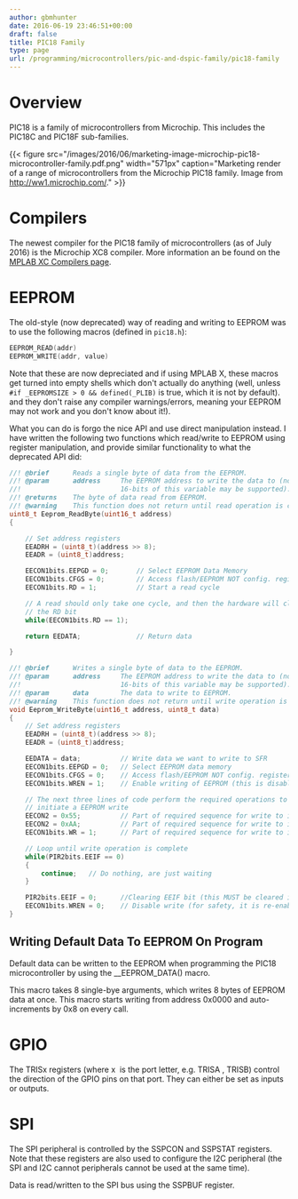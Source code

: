 ```yaml
---
author: gbmhunter
date: 2016-06-19 23:46:51+00:00
draft: false
title: PIC18 Family
type: page
url: /programming/microcontrollers/pic-and-dspic-family/pic18-family
---
```


# Overview

PIC18 is a family of microcontrollers from Microchip. This includes the PIC18C and PIC18F sub-families.

{{< figure src="/images/2016/06/marketing-image-microchip-pic18-microcontroller-family.pdf.png" width="571px" caption="Marketing render of a range of microcontrollers from the Microchip PIC18 family. Image from http://ww1.microchip.com/."  >}}

# Compilers

The newest compiler for the PIC18 family of microcontrollers (as of July 2016) is the Microchip XC8 compiler. More information an be found on the [MPLAB XC Compilers page](http://blog.mbedded.ninja/programming/compilers/mplab-xc-compilers).

# EEPROM

The old-style (now deprecated) way of reading and writing to EEPROM was to use the following macros (defined in `pic18.h`):

```c
EEPROM_READ(addr)
EEPROM_WRITE(addr, value)
```

Note that these are now depreciated and if using MPLAB X, these macros get turned into empty shells which don't actually do anything (well, unless `#if _EEPROMSIZE > 0 && defined(_PLIB)` is true, which it is not by default). and they don't raise any compiler warnings/errors, meaning your EEPROM may not work and you don't know about it!).

What you can do is forgo the nice API and use direct manipulation instead. I have written the following two functions which read/write to EEPROM using register manipulation, and provide similar functionality to what the deprecated API did:

```c
//! @brief      Reads a single byte of data from the EEPROM.
//! @param      address     The EEPROM address to write the data to (note that not all
//!                         16-bits of this variable may be supported).
//! @returns    The byte of data read from EEPROM.
//! @warning    This function does not return until read operation is complete.
uint8_t Eeprom_ReadByte(uint16_t address)
{

    // Set address registers
    EEADRH = (uint8_t)(address >> 8);
    EEADR = (uint8_t)address;

    EECON1bits.EEPGD = 0;       // Select EEPROM Data Memory
    EECON1bits.CFGS = 0;        // Access flash/EEPROM NOT config. registers
    EECON1bits.RD = 1;          // Start a read cycle

    // A read should only take one cycle, and then the hardware will clear
    // the RD bit
    while(EECON1bits.RD == 1);

    return EEDATA;              // Return data

}

//! @brief      Writes a single byte of data to the EEPROM.
//! @param      address     The EEPROM address to write the data to (note that not all
//!                         16-bits of this variable may be supported).
//! @param      data        The data to write to EEPROM.
//! @warning    This function does not return until write operation is complete.
void Eeprom_WriteByte(uint16_t address, uint8_t data)
{    
    // Set address registers
    EEADRH = (uint8_t)(address >> 8);
    EEADR = (uint8_t)address;

    EEDATA = data;          // Write data we want to write to SFR
    EECON1bits.EEPGD = 0;   // Select EEPROM data memory
    EECON1bits.CFGS = 0;    // Access flash/EEPROM NOT config. registers
    EECON1bits.WREN = 1;    // Enable writing of EEPROM (this is disabled again after the write completes)

    // The next three lines of code perform the required operations to
    // initiate a EEPROM write
    EECON2 = 0x55;          // Part of required sequence for write to internal EEPROM
    EECON2 = 0xAA;          // Part of required sequence for write to internal EEPROM
    EECON1bits.WR = 1;      // Part of required sequence for write to internal EEPROM

    // Loop until write operation is complete
    while(PIR2bits.EEIF == 0)
    {
        continue;   // Do nothing, are just waiting
    }

    PIR2bits.EEIF = 0;      //Clearing EEIF bit (this MUST be cleared in software after each write)
    EECON1bits.WREN = 0;    // Disable write (for safety, it is re-enabled next time a EEPROM write is performed)
}
```

## Writing Default Data To EEPROM On Program

Default data can be written to the EEPROM when programming the PIC18 microcontroller by using the __EEPROM_DATA() macro.

This macro takes 8 single-bye arguments, which writes 8 bytes of EEPROM data at once. This macro starts writing from address 0x0000 and auto-increments by 0x8 on every call.

# GPIO

The TRISx registers (where x  is the port letter, e.g. TRISA , TRISB) control the direction of the GPIO pins on that port. They can either be set as inputs or outputs.

# SPI

The SPI peripheral is controlled by the SSPCON and SSPSTAT registers. Note that these registers are also used to configure the I2C peripheral (the SPI and I2C cannot peripherals cannot be used at the same time).

Data is read/written to the SPI bus using the SSPBUF register.
